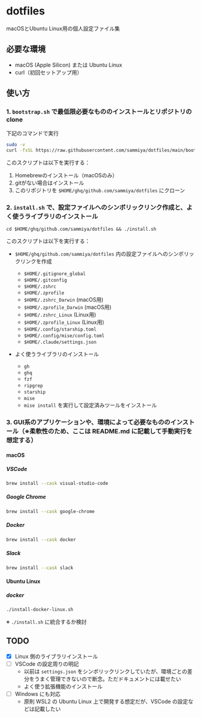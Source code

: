 # dotfiles

macOSとUbuntu Linux用の個人設定ファイル集

## 必要な環境

- macOS (Apple Silicon) または Ubuntu Linux
- curl（初回セットアップ用）

## 使い方

### 1. `bootstrap.sh` で最低限必要なもののインストールとリポジトリの clone

下記のコマンドで実行

```bash
sudo -v
curl -fsSL https://raw.githubusercontent.com/sammiya/dotfiles/main/bootstrap.sh | bash
```

このスクリプトは以下を実行する：
1. Homebrewのインストール（macOSのみ）
2. gitがない場合はインストール
3. このリポジトリを `$HOME/ghq/github.com/sammiya/dotfiles` にクローン

### 2. `install.sh` で、設定ファイルへのシンボリックリンク作成と、よく使うライブラリのインストール

```
cd $HOME/ghq/github.com/sammiya/dotfiles && ./install.sh
```

このスクリプトは以下を実行する：

- `$HOME/ghq/github.com/sammiya/dotfiles` 内の設定ファイルへのシンボリックリンクを作成
  - `$HOME/.gitignore_global`
  - `$HOME/.gitconfig`
  - `$HOME/.zshrc`
  - `$HOME/.zprofile`
  - `$HOME/.zshrc_Darwin` (macOS用)
  - `$HOME/.zprofile_Darwin` (macOS用)
  - `$HOME/.zshrc_Linux` (Linux用)
  - `$HOME/.zprofile_Linux` (Linux用)
  - `$HOME/.config/starship.toml`
  - `$HOME/.config/mise/config.toml`
  - `$HOME/.claude/settings.json`

- よく使うライブラリのインストール
  - `gh`
  - `ghq`
  - `fzf`
  - `ripgrep`
  - `starship`
  - `mise`
  - `mise install` を実行して設定済みツールをインストール

### 3. GUI系のアプリケーションや、環境によって必要なもののインストール（※柔軟性のため、ここは README.md に記載して手動実行を想定する）

#### macOS

##### VSCode
```bash
brew install --cask visual-studio-code
```

##### Google Chrome
```bash
brew install --cask google-chrome
```

##### Docker
```bash
brew install --cask docker
```

##### Slack

```bash
brew install --cask slack
```

#### Ubuntu Linux

##### docker

```bash
./install-docker-linux.sh
```

※ `./install.sh` に統合するか検討

## TODO

- [x] Linux 側のライブラリインストール
- [ ] VSCode の設定周りの明記
  - 以前は `settings.json` をシンボリックリンクしていたが、環境ごとの差分をうまく管理できないので断念。ただドキュメントには載せたい
  - よく使う拡張機能のインストール
- [ ] Windows にも対応
  - 原則 WSL2 の Ubuntu Linux 上で開発する想定だが、VSCode の設定などは記載したい
